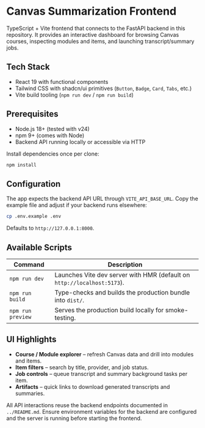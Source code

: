 # Canvas Summarization Frontend

TypeScript + Vite frontend that connects to the FastAPI backend in this repository. It provides an interactive dashboard for browsing Canvas courses, inspecting modules and items, and launching transcript/summary jobs.

## Tech Stack

- React 19 with functional components
- Tailwind CSS with shadcn/ui primitives (`Button`, `Badge`, `Card`, `Tabs`, etc.)
- Vite build tooling (`npm run dev` / `npm run build`)

## Prerequisites

- Node.js 18+ (tested with v24)
- npm 9+ (comes with Node)
- Backend API running locally or accessible via HTTP

Install dependencies once per clone:

```bash
npm install
```

## Configuration

The app expects the backend API URL through `VITE_API_BASE_URL`. Copy the example file and adjust if your backend runs elsewhere:

```bash
cp .env.example .env
```

Defaults to `http://127.0.0.1:8000`.

## Available Scripts

| Command          | Description                                                  |
| ---------------- | ------------------------------------------------------------ |
| `npm run dev`    | Launches Vite dev server with HMR (default on `http://localhost:5173`). |
| `npm run build`  | Type-checks and builds the production bundle into `dist/`.   |
| `npm run preview`| Serves the production build locally for smoke-testing.       |

## UI Highlights

- **Course / Module explorer** – refresh Canvas data and drill into modules and items.
- **Item filters** – search by title, provider, and job status.
- **Job controls** – queue transcript and summary background tasks per item.
- **Artifacts** – quick links to download generated transcripts and summaries.

All API interactions reuse the backend endpoints documented in `../README.md`. Ensure environment variables for the backend are configured and the server is running before starting the frontend.

